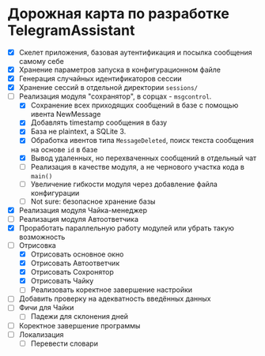 # Дорожная карта по разработке TelegramAssistant

- [x] Скелет приложения, базовая аутентификация и посылка сообщения самому себе
- [x] Хранение параметров запуска в конфигурационном файле
- [x] Генерация случайных идентификаторов сессии
- [x] Хранение сессий в отдельной директории `sessions/`
- [ ] Реализация модуля "сохранятор", в сорцах - `msgcontrol`.
    - [x] Сохранение всех приходящих сообщений в базе с помощью ивента NewMessage
    - [x] Добавлять timestamp сообщения в базу
    - [x] База не plaintext, а SQLite 3.
    - [x] Обработка ивентов типа `MessageDeleted`, поиск текста сообщения на основе `id` в базе
    - [x] Вывод удаленных, но перехваченных сообщений в отдельный чат
    - [ ] Реализация в качестве модуля, а не чернового участка кода в `main()`
    - [ ] Увеличение гибкости модуля через добавление файла конфигурации
    - [ ] Not sure: безопасное хранение базы
- [x] Реализация модуля Чайка-менеджер
- [ ] Реализация модуля Автоответчика
- [x] Проработать параллельную работу модулей или убрать такую возможность
- [ ] Отрисовка
	- [x] Отрисовать основное окно
	- [x] Отрисовать Автоответчик
	- [x] Отрисовать Сохронятор
	- [x] Отрисовать Чайку
	- [ ] Реализовать коректное завершение настройки
- [ ] Добавить проверку на адекватность введённых данных
- [ ] Фичи для Чайки
    - [ ] Падежи для склонения дней
- [ ] Коректное завершение программы
- [ ] Локализация
    - [ ] Перевести словари